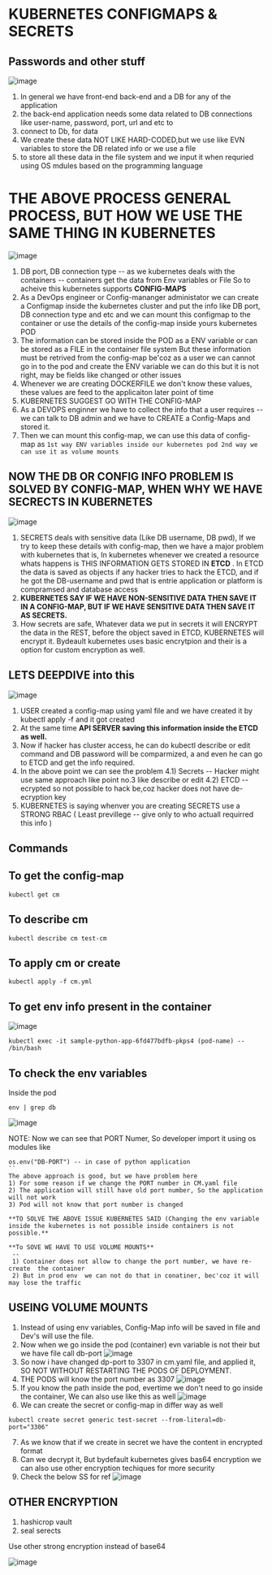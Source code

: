 # KUBERNETES CONFIGMAPS  & SECRETS

Passwords and other stuff
--

![image](https://github.com/pavankumar0077/Devops-tools/assets/40380941/844ca462-be14-463b-8cac-a8aeeb9811d7)

1) In general we have front-end back-end and a DB for any of the application
2) the back-end application needs some data related to DB connections like user-name, password, port, url and etc to
3) connect to Db, for data
4) We create these data NOT LIKE HARD-CODED,but we use like EVN variables to store the DB related info or we use a file
5) to store all these data in the file system and we input it when requried using OS mdules based on the programming language
 
# THE ABOVE PROCESS GENERAL PROCESS, BUT HOW WE USE THE SAME THING IN KUBERNETES

![image](https://github.com/pavankumar0077/Devops-tools/assets/40380941/9d94d7a1-6406-4a70-b94e-dec69b49bb07)

1) DB port, DB connection type -- as we kubernetes deals with the containers -- containers get the data
  from Env variables or File So to acheive this kubernetes supports **CONFIG-MAPS**
2) As a DevOps engineer or Config-mananger administator we can create a Configmap inside the kubernetes cluster
and put the info like DB port, DB connection type and etc and we can mount this configmap to the container or use
the details of the config-map inside yours kubernetes POD 
3) The information can be stored inside the POD as a ENV variable or can be stored as a FILE in the container file system
But these information must be retrived from the config-map be'coz as a user we can cannot go in to the pod
and create the ENV variable we can do this but it is not right, may be fields like changed or other issues
4) Whenever we are creating DOCKERFILE we don't know these values, these values are feed to the applicaiton
later point of time
5) KUBERNETES SUGGEST GO WITH THE CONFIG-MAP
6) As a DEVOPS enginner we have to collect the info that a user requires -- we can talk to DB admin and
we have to CREATE a Config-Maps and stored it.
7) Then we can mount this config-map, we can use this data of config-map as ``` 1st way ENV variables inside our kubernetes
pod 2nd way we can use it as volume mounts ```

NOW THE DB OR CONFIG INFO PROBLEM IS SOLVED BY CONFIG-MAP, WHEN WHY WE HAVE SECRECTS IN KUBERNETES
--

![image](https://github.com/pavankumar0077/Devops-tools/assets/40380941/49b08daa-215c-467b-8de5-4bff402433d2)

1) SECRETS deals with sensitive data (Like DB username, DB pwd), If we try to keep these details with
config-map, then we have a major problem with kubernetes that is, In kubernetes whenever we created a resource
whats happens is THIS INFORMATION GETS STORED IN **ETCD** . In ETCD the data is saved as objects
if any hacker tries to hack the ETCD, and if he got the DB-username and pwd that is entrie application
or platform is compramsed and database access
2) **KUBERNETES SAY IF WE HAVE NON-SENSITIVE DATA THEN SAVE IT IN A CONFIG-MAP, BUT IF WE HAVE SENSITIVE DATA
THEN SAVE IT AS SECRETS.**
3) How secrets are safe, Whatever data we put in secrets it will ENCRYPT the data in the REST, before the object
saved in ETCD, KUBERNETES will encrypt it. Bydeault kubernetes uses basic encrytpion and their is a option
for custom encryption as well.

LETS DEEPDIVE into this
--

![image](https://github.com/pavankumar0077/Devops-tools/assets/40380941/ba81f095-8f8d-4b42-8a60-93536b9c3c06)

1) USER created a config-map using yaml file and we have created it by kubectl apply -f and it got created
2) At the same time **API SERVER saving this information inside the ETCD as well.**
3) Now if hacker has cluster access, he can do kubectl describe or edit command and DB password will be comparmized, a
and even he can go to ETCD and get the info required.
4) In the above point we can see the problem
   4.1) Secrets -- Hacker might use same approach like point no.3 like describe or edit
   4.2) ETCD -- ecrypted so not possible to hack be,coz hacker does not have de-ecryption key
5) KUBERNETES is saying whenver you are creating SECRETS use a STRONG RBAC ( Least previllege -- give only to who actuall requirred this info )

Commands
--
To get the config-map
--
```
kubectl get cm
```
To describe cm
--
```
kubectl describe cm test-cm
```
To apply cm or create
--
```
kubectl apply -f cm.yml
```
To get env info present in the container
--
![image](https://github.com/pavankumar0077/Devops-tools/assets/40380941/39770d25-b15e-4dc9-8d5e-826c182b7f88)

```
kubectl exec -it sample-python-app-6fd477bdfb-pkps4 (pod-name) -- /bin/bash
```
To check the env variables
--
Inside the pod
```
env | grep db
```
![image](https://github.com/pavankumar0077/Devops-tools/assets/40380941/716622eb-cef1-4f0d-8f29-514eaf165850)

NOTE: Now we can see that PORT Numer, So developer import it using os modules like 
```
os.env("DB-PORT") -- in case of python application
``
The above approach is good, but we have problem here
1) For some reason if we change the PORT number in CM.yaml file
2) The application will still have old port number, So the application will not work
3) Pod will not know that port number is changed

**TO SOLVE THE ABOVE ISSUE KUBERNETES SAID (Changing the env variable inside the kubernetes is not possible inside containers is not possible.**

**To SOVE WE HAVE TO USE VOLUME MOUNTS**
 --
 1) Container does not allow to change the port number, we have re-create  the container
 2) But in prod env  we can not do that in conatiner, bec'coz it will may lose the traffic
```
USEING VOLUME MOUNTS
--
1) Instead of using env variables, Config-Map info will be saved in file and Dev's will use the file.
2) Now when we go inside the pod (container) evn variable is not their but we have file call db-port
![image](https://github.com/pavankumar0077/Devops-tools/assets/40380941/34495ef2-1b52-4ac8-b5af-31238c7e0d07)
3) So now i have changed dp-port to 3307 in cm.yaml file, and applied it, SO NOT WITHOUT RESTARTING THE PODS OF DEPLOYMENT.
4) THE PODS will know the port number as 3307
![image](https://github.com/pavankumar0077/Devops-tools/assets/40380941/c8019192-7ddd-47c5-8fa9-17fe38b9e835)
5) If you know the path inside the pod, evertime we don't need to go inside the container, We can also use like this as well
![image](https://github.com/pavankumar0077/Devops-tools/assets/40380941/cbcc8655-c2bb-4f3c-8540-e0ea84c7f603)
6) We can create the secret or config-map in differ way as well
```
kubectl create secret generic test-secret --from-literal=db-port="3306"
```
7) As we know that if we create in secret we have the content in encrypted format
8) Can we decrypt it, But bydefault kubernetes gives bas64 encryption we can also use other encryption techiques for more security
9) Check the below SS for ref
![image](https://github.com/pavankumar0077/Devops-tools/assets/40380941/16b6ac42-24a5-4b34-941d-c8bdb2bd0662)

OTHER ENCRYPTION
--
1) hashicrop vault
2) seal serects

Use other strong encryption instead of base64 

![image](https://github.com/pavankumar0077/Devops-tools/assets/40380941/b3aa037d-a9af-48c8-81ec-d4747049a992)


